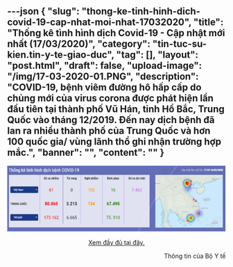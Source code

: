 ---json
{
    "slug": "thong-ke-tinh-hinh-dich-covid-19-cap-nhat-moi-nhat-17032020",
    "title": "Thống kê tình hình dịch Covid-19 - Cập nhật mới nhất (17/03/2020)",
    "category": "tin-tuc-su-kien.tin-y-te-giao-duc",
    "tag": [],
    "layout": "post.html",
    "draft": false,
    "upload-image": "/img/17-03-2020-01.PNG",
    "description": "COVID-19, bệnh viêm đường hô hấp cấp do chủng mới của virus corona được phát hiện lần đầu tiên tại thành phố Vũ Hán, tỉnh Hồ Bắc, Trung Quốc vào tháng 12/2019. Đến nay dịch bệnh đã lan ra nhiều thành phố của Trung Quốc và hơn 100 quốc gia/ vùng lãnh thổ ghi nhận trường hợp mắc.",
    "banner": "",
    "__content__": ""
}
---
<p style="text-align:center"><img alt="" src="/img/17-03-2020-01.PNG" /></p>

<p style="text-align:center"><a href="https://ncov.moh.gov.vn/">Xem đầy đủ tại đ&acirc;y.</a></p>

<p style="text-align:right">Th&ocirc;ng tin của Bộ Y tế</p>
